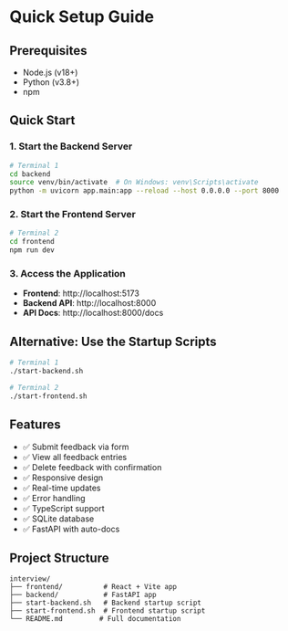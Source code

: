 # Quick Setup Guide

## Prerequisites
- Node.js (v18+)
- Python (v3.8+)
- npm

## Quick Start

### 1. Start the Backend Server
```bash
# Terminal 1
cd backend
source venv/bin/activate  # On Windows: venv\Scripts\activate
python -m uvicorn app.main:app --reload --host 0.0.0.0 --port 8000
```

### 2. Start the Frontend Server
```bash
# Terminal 2
cd frontend
npm run dev
```

### 3. Access the Application
- **Frontend**: http://localhost:5173
- **Backend API**: http://localhost:8000
- **API Docs**: http://localhost:8000/docs

## Alternative: Use the Startup Scripts
```bash
# Terminal 1
./start-backend.sh

# Terminal 2
./start-frontend.sh
```

## Features
- ✅ Submit feedback via form
- ✅ View all feedback entries
- ✅ Delete feedback with confirmation
- ✅ Responsive design
- ✅ Real-time updates
- ✅ Error handling
- ✅ TypeScript support
- ✅ SQLite database
- ✅ FastAPI with auto-docs

## Project Structure
```
interview/
├── frontend/          # React + Vite app
├── backend/           # FastAPI app
├── start-backend.sh   # Backend startup script
├── start-frontend.sh  # Frontend startup script
└── README.md         # Full documentation
``` 